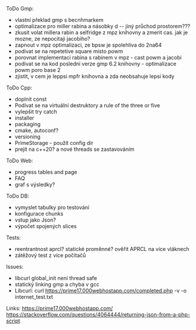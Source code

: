 
ToDo Gmp:
- vlastní překlad gmp s becnhmarkem 
- optimalizace pro miller rabina a násobky d -- jiný průchod prostorem???
- zkusit volat millera rabin a selfridge z mpz knihovny a zmerit cas. jak je mozne, ze nepocitaji jacobiho?
- zapnout v mpz optimalizaci, ze bpsw je spolehliva do 2na64
- podivat se na repetetive square misto powm
- porovnat implementaci rabina s rabinem v mpz - cast powm a jacobi
- podivat se na kod posledni verze gmp 6.2 knihovny - optimalizace powm poro base 2
- zjistit, v cem je leppsi mpfr knihovna a zda neobsahuje lepsi kody

ToDo Cpp: 
- doplnit const
- Podívat se na virtuální destruktory a rule of the three or five
- vylepšit try catch
- installer
- packaging
- cmake, autoconf?
- versioning
- PrimeStorage  - použít config dir
- prejít na c++20? a nové threads se zastavováním

ToDo Web:
- progress tables and page
- FAQ
- graf s výsledky?

ToDo DB:
- vymyslet tabulky pro testování
- konfigurace chunks
- vstup jako Json?
- výpočet spojených slices

Tests:
- reentrantnost aprcl? statické proměnné? ověřit APRCL na více vláknech
- zátěžový test z více počítačů

Issues:
- libcurl global_init není thread safe
- statický linking gmp a chyba v gcc
- Libcurl: curl https://prime17.000webhostapp.com/completed.php -v -o internet_test.txt

Links:
https://prime17.000webhostapp.com/
https://stackoverflow.com/questions/4064444/returning-json-from-a-php-script
